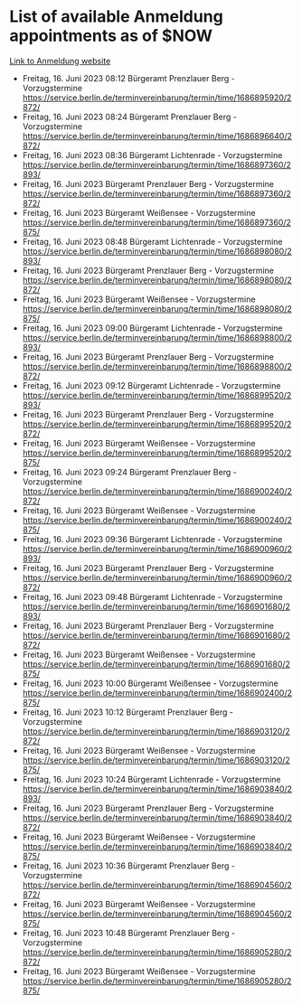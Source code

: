 # List of available Anmeldung appointments as of $NOW
[Link to Anmeldung website](https://service.berlin.de/terminvereinbarung/termin/tag.php?termin=1&anliegen[]=120686&dienstleisterlist=122210,122217,327316,122219,327312,122227,327314,122231,327346,122243,327348,122254,122252,329742,122260,329745,122262,329748,122271,327278,122273,327274,122277,327276,330436,122280,327294,122282,327290,122284,327292,122291,327270,122285,327266,122286,327264,122296,327268,150230,329760,122297,327286,122294,327284,122312,329763,122314,329775,122304,327330,122311,327334,122309,327332,317869,122281,327352,122279,329772,122283,122276,327324,122274,327326,122267,329766,122246,327318,122251,327320,122257,327322,122208,327298,122226,327300&herkunft=http%3A%2F%2Fservice.berlin.de%2Fdienstleistung%2F120686%2F)
- Freitag, 16. Juni 2023 08:12 Bürgeramt Prenzlauer Berg - Vorzugstermine https://service.berlin.de/terminvereinbarung/termin/time/1686895920/2872/
- Freitag, 16. Juni 2023 08:24 Bürgeramt Prenzlauer Berg - Vorzugstermine https://service.berlin.de/terminvereinbarung/termin/time/1686896640/2872/
- Freitag, 16. Juni 2023 08:36 Bürgeramt Lichtenrade - Vorzugstermine https://service.berlin.de/terminvereinbarung/termin/time/1686897360/2893/
- Freitag, 16. Juni 2023  Bürgeramt Prenzlauer Berg - Vorzugstermine https://service.berlin.de/terminvereinbarung/termin/time/1686897360/2872/
- Freitag, 16. Juni 2023  Bürgeramt Weißensee - Vorzugstermine https://service.berlin.de/terminvereinbarung/termin/time/1686897360/2875/
- Freitag, 16. Juni 2023 08:48 Bürgeramt Lichtenrade - Vorzugstermine https://service.berlin.de/terminvereinbarung/termin/time/1686898080/2893/
- Freitag, 16. Juni 2023  Bürgeramt Prenzlauer Berg - Vorzugstermine https://service.berlin.de/terminvereinbarung/termin/time/1686898080/2872/
- Freitag, 16. Juni 2023  Bürgeramt Weißensee - Vorzugstermine https://service.berlin.de/terminvereinbarung/termin/time/1686898080/2875/
- Freitag, 16. Juni 2023 09:00 Bürgeramt Lichtenrade - Vorzugstermine https://service.berlin.de/terminvereinbarung/termin/time/1686898800/2893/
- Freitag, 16. Juni 2023  Bürgeramt Prenzlauer Berg - Vorzugstermine https://service.berlin.de/terminvereinbarung/termin/time/1686898800/2872/
- Freitag, 16. Juni 2023 09:12 Bürgeramt Lichtenrade - Vorzugstermine https://service.berlin.de/terminvereinbarung/termin/time/1686899520/2893/
- Freitag, 16. Juni 2023  Bürgeramt Prenzlauer Berg - Vorzugstermine https://service.berlin.de/terminvereinbarung/termin/time/1686899520/2872/
- Freitag, 16. Juni 2023  Bürgeramt Weißensee - Vorzugstermine https://service.berlin.de/terminvereinbarung/termin/time/1686899520/2875/
- Freitag, 16. Juni 2023 09:24 Bürgeramt Prenzlauer Berg - Vorzugstermine https://service.berlin.de/terminvereinbarung/termin/time/1686900240/2872/
- Freitag, 16. Juni 2023  Bürgeramt Weißensee - Vorzugstermine https://service.berlin.de/terminvereinbarung/termin/time/1686900240/2875/
- Freitag, 16. Juni 2023 09:36 Bürgeramt Lichtenrade - Vorzugstermine https://service.berlin.de/terminvereinbarung/termin/time/1686900960/2893/
- Freitag, 16. Juni 2023  Bürgeramt Prenzlauer Berg - Vorzugstermine https://service.berlin.de/terminvereinbarung/termin/time/1686900960/2872/
- Freitag, 16. Juni 2023 09:48 Bürgeramt Lichtenrade - Vorzugstermine https://service.berlin.de/terminvereinbarung/termin/time/1686901680/2893/
- Freitag, 16. Juni 2023  Bürgeramt Prenzlauer Berg - Vorzugstermine https://service.berlin.de/terminvereinbarung/termin/time/1686901680/2872/
- Freitag, 16. Juni 2023  Bürgeramt Weißensee - Vorzugstermine https://service.berlin.de/terminvereinbarung/termin/time/1686901680/2875/
- Freitag, 16. Juni 2023 10:00 Bürgeramt Weißensee - Vorzugstermine https://service.berlin.de/terminvereinbarung/termin/time/1686902400/2875/
- Freitag, 16. Juni 2023 10:12 Bürgeramt Prenzlauer Berg - Vorzugstermine https://service.berlin.de/terminvereinbarung/termin/time/1686903120/2872/
- Freitag, 16. Juni 2023  Bürgeramt Weißensee - Vorzugstermine https://service.berlin.de/terminvereinbarung/termin/time/1686903120/2875/
- Freitag, 16. Juni 2023 10:24 Bürgeramt Lichtenrade - Vorzugstermine https://service.berlin.de/terminvereinbarung/termin/time/1686903840/2893/
- Freitag, 16. Juni 2023  Bürgeramt Prenzlauer Berg - Vorzugstermine https://service.berlin.de/terminvereinbarung/termin/time/1686903840/2872/
- Freitag, 16. Juni 2023  Bürgeramt Weißensee - Vorzugstermine https://service.berlin.de/terminvereinbarung/termin/time/1686903840/2875/
- Freitag, 16. Juni 2023 10:36 Bürgeramt Prenzlauer Berg - Vorzugstermine https://service.berlin.de/terminvereinbarung/termin/time/1686904560/2872/
- Freitag, 16. Juni 2023  Bürgeramt Weißensee - Vorzugstermine https://service.berlin.de/terminvereinbarung/termin/time/1686904560/2875/
- Freitag, 16. Juni 2023 10:48 Bürgeramt Prenzlauer Berg - Vorzugstermine https://service.berlin.de/terminvereinbarung/termin/time/1686905280/2872/
- Freitag, 16. Juni 2023  Bürgeramt Weißensee - Vorzugstermine https://service.berlin.de/terminvereinbarung/termin/time/1686905280/2875/

